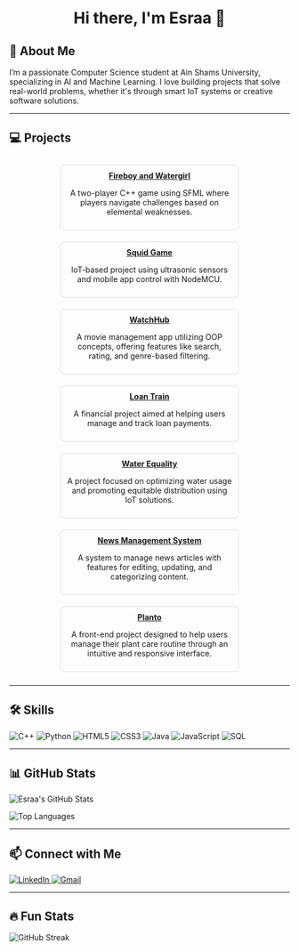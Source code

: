 <h1 align="center">Hi there, I'm Esraa 👋</h1>

<h2>🚀 About Me</h2>
<p>I’m a passionate Computer Science student at Ain Shams University, specializing in AI and Machine Learning. I love building projects that solve real-world problems, whether it's through smart IoT systems or creative software solutions.</p>

---

<h2>💻 Projects</h2>
<div style="display: flex; flex-wrap: wrap; justify-content: space-around;">
  <div style="margin: 10px; width: 300px; border: 1px solid #ddd; border-radius: 8px; padding: 10px; text-align: center;">
    <a href="#fireboy-and-watergirl"><b>Fireboy and Watergirl</b></a>
    <p>A two-player C++ game using SFML where players navigate challenges based on elemental weaknesses.</p>
  </div>
  <div style="margin: 10px; width: 300px; border: 1px solid #ddd; border-radius: 8px; padding: 10px; text-align: center;">
    <a href="#squid-game"><b>Squid Game</b></a>
    <p>IoT-based project using ultrasonic sensors and mobile app control with NodeMCU.</p>
  </div>
  <div style="margin: 10px; width: 300px; border: 1px solid #ddd; border-radius: 8px; padding: 10px; text-align: center;">
    <a href="#watchhub"><b>WatchHub</b></a>
    <p>A movie management app utilizing OOP concepts, offering features like search, rating, and genre-based filtering.</p>
  </div>
  <div style="margin: 10px; width: 300px; border: 1px solid #ddd; border-radius: 8px; padding: 10px; text-align: center;">
    <a href="#loan-train"><b>Loan Train</b></a>
    <p>A financial project aimed at helping users manage and track loan payments.</p>
  </div>
  <div style="margin: 10px; width: 300px; border: 1px solid #ddd; border-radius: 8px; padding: 10px; text-align: center;">
    <a href="#water-equality"><b>Water Equality</b></a>
    <p>A project focused on optimizing water usage and promoting equitable distribution using IoT solutions.</p>
  </div>
  <div style="margin: 10px; width: 300px; border: 1px solid #ddd; border-radius: 8px; padding: 10px; text-align: center;">
    <a href="#news-management-system"><b>News Management System</b></a>
    <p>A system to manage news articles with features for editing, updating, and categorizing content.</p>
  </div>
  <div style="margin: 10px; width: 300px; border: 1px solid #ddd; border-radius: 8px; padding: 10px; text-align: center;">
    <a href="#planto"><b>Planto</b></a>
    <p>A front-end project designed to help users manage their plant care routine through an intuitive and responsive interface.</p>
  </div>
</div>


---
<h2>🛠️ Skills</h2>
<p>
  <span style="display: inline-block; transition: transform 0.2s;">
    <img src="https://img.shields.io/badge/-C++-00599C?style=for-the-badge&logo=cplusplus&logoColor=white" alt="C++" />
  </span>
  <span style="display: inline-block; transition: transform 0.2s;">
    <img src="https://img.shields.io/badge/-Python-3776AB?style=for-the-badge&logo=python&logoColor=white" alt="Python" />
  </span>
  <span style="display: inline-block; transition: transform 0.2s;">
    <img src="https://img.shields.io/badge/-HTML5-E34F26?style=for-the-badge&logo=html5&logoColor=white" alt="HTML5" />
  </span>
  <span style="display: inline-block; transition: transform 0.2s;">
    <img src="https://img.shields.io/badge/-CSS3-1572B6?style=for-the-badge&logo=css3&logoColor=white" alt="CSS3" />
  </span>
  <span style="display: inline-block; transition: transform 0.2s;">
    <img src="https://img.shields.io/badge/-Java-007396?style=for-the-badge&logo=java&logoColor=white" alt="Java" />
  </span>
  <span style="display: inline-block; transition: transform 0.2s;">
    <img src="https://img.shields.io/badge/-JavaScript-F7DF1E?style=for-the-badge&logo=javascript&logoColor=black" alt="JavaScript" />
  </span>
  <span style="display: inline-block; transition: transform 0.2s;">
    <img src="https://img.shields.io/badge/-SQL-4479A1?style=for-the-badge&logo=mysql&logoColor=white" alt="SQL" />
  </span>
</p>


---

<h2>📊 GitHub Stats</h2>
<p>
  <img src="https://github-readme-stats.vercel.app/api?username=EsraaTaha&show_icons=true&theme=radical" alt="Esraa's GitHub Stats" />
</p>
<p>
  <img src="https://github-readme-stats.vercel.app/api/top-langs/?username=EsraaTaha&layout=compact&theme=radical" alt="Top Languages" />
</p>

---

<h2>📫 Connect with Me</h2>
<p>
  <a href="https://www.linkedin.com/in/esraa-taha/">
    <img src="https://img.shields.io/badge/LinkedIn-EsraaTaha-blue?style=flat&logo=linkedin" alt="LinkedIn" />
  </a>
  <a href="mailto:esraa.taha@gmail.com">
    <img src="https://img.shields.io/badge/Gmail-EsraaTaha-red?style=flat&logo=gmail" alt="Gmail" />
  </a>
</p>

---

<h2>🔥 Fun Stats</h2>
<p>
  <img src="https://github-readme-streak-stats.herokuapp.com/?user=EsraaTaha&theme=radical" alt="GitHub Streak" />
</p>
